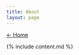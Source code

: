 ```yaml
---
title: About
layout: page
---
```


<a href="/" class="text-seraphim-gold font-bold text-lg">← Home</a>
<article class="prose lg:prose-xl my-4 mx-auto">
  {% include content.md %}
</article>